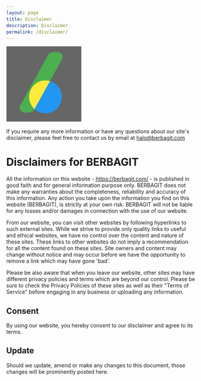 ```yaml
---
layout: page
title: Disclaimer
description: Disclaimer.
permalink: /disclaimer/
---
```


<img class="img-rounded" src="/assets/img/uploads/profile-1.png" alt="Disclaimer" width="200">

If you require any more information or have any questions about our site's disclaimer, please feel free to contact us by email at halo@berbagit.com

# Disclaimers for BERBAGIT

All the information on this website - https://berbagit.com/ - is published in good faith and for general information purpose only. BERBAGIT does not make any warranties about the completeness, reliability and accuracy of this information. Any action you take upon the information you find on this website (BERBAGIT), is strictly at your own risk. BERBAGIT will not be liable for any losses and/or damages in connection with the use of our website.

From our website, you can visit other websites by following hyperlinks to such external sites. While we strive to provide only quality links to useful and ethical websites, we have no control over the content and nature of these sites. These links to other websites do not imply a recommendation for all the content found on these sites. Site owners and content may change without notice and may occur before we have the opportunity to remove a link which may have gone 'bad'.

Please be also aware that when you leave our website, other sites may have different privacy policies and terms which are beyond our control. Please be sure to check the Privacy Policies of these sites as well as their "Terms of Service" before engaging in any business or uploading any information.

## Consent

By using our website, you hereby consent to our disclaimer and agree to its terms.

## Update

Should we update, amend or make any changes to this document, those changes will be prominently posted here.